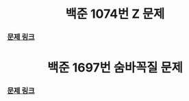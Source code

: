 <h1 align = "center">백준 1074번 Z 문제</h1>

### [문제 링크](https://www.acmicpc.net/problem/1074 "1074번 Z")

<h1 align = "center">백준 1697번 숨바꼭질 문제</h1>

### [문제 링크](https://www.acmicpc.net/problem/1697 "1697 숨바꼭질")